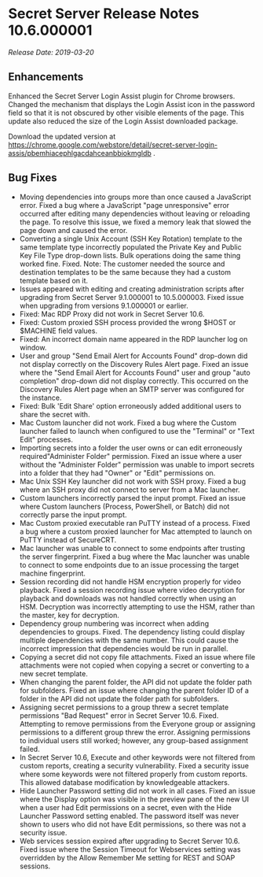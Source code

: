 [title]: # (Secret Server Release Notes 10.6.000001)
[tags]: # (Release Notes)
[priority]: #
[display]: # (search,content,print)

# Secret Server Release Notes 10.6.000001

*Release Date: 2019-03-20*

## Enhancements

Enhanced the Secret Server Login Assist plugin for Chrome browsers. Changed the mechanism that displays the Login Assist icon in the password field so that it is not obscured by other visible elements of the page. This update also reduced the size of the Login Assist downloaded package.

 Download the updated version at https://chrome.google.com/webstore/detail/secret-server-login-assis/pbemhiacephlgacdahceanbbiokmgldb .

## Bug Fixes

- Moving dependencies into groups more than once caused a JavaScript error. Fixed a bug where a JavaScript "page unresponsive" error occurred after editing many dependencies without leaving or reloading the page. To resolve this issue, we fixed a memory leak that slowed the page down and caused the error.
- Converting a single Unix Account (SSH Key Rotation) template to the same template type incorrectly populated the Private Key and Public Key File Type drop-down lists. Bulk operations doing the same thing worked fine. Fixed. Note: The customer needed the source and destination templates to be the same because they had a custom template based on it.
- Issues appeared with editing and creating administration scripts after upgrading from Secret Server 9.1.000001 to 10.5.000003. Fixed issue when upgrading from versions 9.1.000001 or earlier.
- Fixed: Mac RDP Proxy did not work in Secret Server 10.6.
- Fixed: Custom proxied SSH process provided the wrong $HOST or $MACHINE field values.
- Fixed: An incorrect domain name appeared in the RDP launcher log on window.
- User and group "Send Email Alert for Accounts Found" drop-down did not display correctly on the Discovery Rules Alert page. Fixed an issue where the "Send Email Alert for Accounts Found" user and group "auto completion" drop-down did not display correctly. This occurred on the Discovery Rules Alert page when an SMTP server was configured for the instance.
- Fixed: Bulk 'Edit Share' option erroneously added additional users to share the secret with.
- Mac Custom launcher did not work. Fixed a bug where the Custom launcher failed to launch when configured to use the "Terminal" or "Text Edit" processes.
- Importing secrets into a folder the user owns or can edit erroneously required"Administer Folder" permission. Fixed an issue where a user without the "Administer Folder" permission was unable to import secrets into a folder that they had "Owner" or "Edit" permissions on.
- Mac Unix SSH Key launcher did not work with SSH proxy. Fixed a bug where an SSH proxy did not connect to server from a Mac launcher.
- Custom launchers incorrectly parsed the input prompt. Fixed an issue where Custom launchers (Process, PowerShell, or Batch) did not correctly parse the input prompt.
- Mac Custom proxied executable ran PuTTY instead of a process. Fixed a bug where a custom proxied launcher for Mac attempted to launch on PuTTY instead of SecureCRT.
- Mac launcher was unable to connect to some endpoints after trusting the server fingerprint. Fixed a bug where the Mac launcher was unable to connect to some endpoints due to an issue processing the target machine fingerprint.
- Session recording did not handle HSM encryption properly for video playback. Fixed a session recording issue where video decryption for playback and downloads was not handled correctly when using an HSM. Decryption was incorrectly attempting to use the HSM, rather than the master, key for decryption.
- Dependency group numbering was incorrect when adding dependencies to groups. Fixed. The dependency listing could display multiple dependencies with the same number. This could cause the incorrect impression that dependencies would be run in parallel.
- Copying a secret did not copy file attachments. Fixed an issue where file attachments were not copied when copying a secret or converting to a new secret template.
- When changing the parent folder, the API did not update the folder path for subfolders. Fixed an issue where changing the parent folder ID of a folder in the API did not update the folder path for subfolders.
- Assigning secret permissions to a group threw a secret template permissions "Bad Request" error in Secret Server 10.6. Fixed. Attempting to remove permissions from the Everyone group or assigning permissions to a different group threw the error. Assigning permissions to individual users still worked; however, any group-based assignment failed.
- In Secret Server 10.6, Execute and other keywords were not filtered from custom reports, creating a security vulnerability. Fixed a security issue where some keywords were not filtered properly from custom reports. This allowed database modification by knowledgeable attackers.
- Hide Launcher Password setting did not work in all cases. Fixed an issue where the Display option was visible in the preview pane of the new UI when a user had Edit permissions on a secret, even with the Hide Launcher Password setting enabled. The password itself was never shown to users who did not have Edit permissions, so there was not a security issue.
- Web services session expired after upgrading to Secret Server 10.6. Fixed issue where the Session Timeout for Webservices setting was overridden by the Allow Remember Me setting for REST and SOAP sessions.